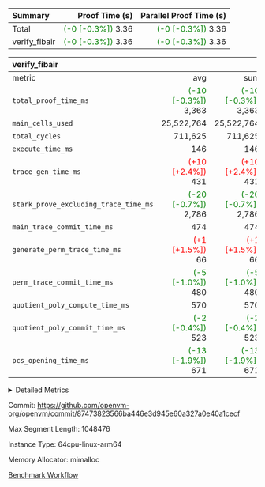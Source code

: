| Summary | Proof Time (s) | Parallel Proof Time (s) |
|:---|---:|---:|
| Total | <span style='color: green'>(-0 [-0.3%])</span> 3.36 | <span style='color: green'>(-0 [-0.3%])</span> 3.36 |
| verify_fibair | <span style='color: green'>(-0 [-0.3%])</span> 3.36 | <span style='color: green'>(-0 [-0.3%])</span> 3.36 |


| verify_fibair |||||
|:---|---:|---:|---:|---:|
|metric|avg|sum|max|min|
| `total_proof_time_ms ` | <span style='color: green'>(-10 [-0.3%])</span> 3,363 | <span style='color: green'>(-10 [-0.3%])</span> 3,363 | <span style='color: green'>(-10 [-0.3%])</span> 3,363 | <span style='color: green'>(-10 [-0.3%])</span> 3,363 |
| `main_cells_used     ` |  25,522,764 |  25,522,764 |  25,522,764 |  25,522,764 |
| `total_cycles        ` |  711,625 |  711,625 |  711,625 |  711,625 |
| `execute_time_ms     ` |  146 |  146 |  146 |  146 |
| `trace_gen_time_ms   ` | <span style='color: red'>(+10 [+2.4%])</span> 431 | <span style='color: red'>(+10 [+2.4%])</span> 431 | <span style='color: red'>(+10 [+2.4%])</span> 431 | <span style='color: red'>(+10 [+2.4%])</span> 431 |
| `stark_prove_excluding_trace_time_ms` | <span style='color: green'>(-20 [-0.7%])</span> 2,786 | <span style='color: green'>(-20 [-0.7%])</span> 2,786 | <span style='color: green'>(-20 [-0.7%])</span> 2,786 | <span style='color: green'>(-20 [-0.7%])</span> 2,786 |
| `main_trace_commit_time_ms` |  474 |  474 |  474 |  474 |
| `generate_perm_trace_time_ms` | <span style='color: red'>(+1 [+1.5%])</span> 66 | <span style='color: red'>(+1 [+1.5%])</span> 66 | <span style='color: red'>(+1 [+1.5%])</span> 66 | <span style='color: red'>(+1 [+1.5%])</span> 66 |
| `perm_trace_commit_time_ms` | <span style='color: green'>(-5 [-1.0%])</span> 480 | <span style='color: green'>(-5 [-1.0%])</span> 480 | <span style='color: green'>(-5 [-1.0%])</span> 480 | <span style='color: green'>(-5 [-1.0%])</span> 480 |
| `quotient_poly_compute_time_ms` |  570 |  570 |  570 |  570 |
| `quotient_poly_commit_time_ms` | <span style='color: green'>(-2 [-0.4%])</span> 523 | <span style='color: green'>(-2 [-0.4%])</span> 523 | <span style='color: green'>(-2 [-0.4%])</span> 523 | <span style='color: green'>(-2 [-0.4%])</span> 523 |
| `pcs_opening_time_ms ` | <span style='color: green'>(-13 [-1.9%])</span> 671 | <span style='color: green'>(-13 [-1.9%])</span> 671 | <span style='color: green'>(-13 [-1.9%])</span> 671 | <span style='color: green'>(-13 [-1.9%])</span> 671 |



<details>
<summary>Detailed Metrics</summary>

|  | verify_program_compile_ms | total_cells | stark_prove_excluding_trace_time_ms | quotient_poly_compute_time_ms | quotient_poly_commit_time_ms | perm_trace_commit_time_ms | pcs_opening_time_ms | main_trace_commit_time_ms |
| --- | --- | --- | --- | --- | --- | --- | --- |
|  | 4 | 65,536 | 68 | 3 | 13 | 0 | 35 | 16 | 

| air_name | rows | quotient_deg | main_cols | interactions | constraints | cells |
| --- | --- | --- | --- | --- | --- | --- |
| AccessAdapterAir<2> |  | 4 |  | 5 | 12 |  | 
| AccessAdapterAir<4> |  | 4 |  | 5 | 12 |  | 
| AccessAdapterAir<8> |  | 4 |  | 5 | 12 |  | 
| FibonacciAir | 32,768 | 1 | 2 |  | 5 | 65,536 | 
| FriReducedOpeningAir |  | 4 |  | 35 | 59 |  | 
| NativePoseidon2Air<BabyBearParameters>, 1> |  | 4 |  | 31 | 302 |  | 
| PhantomAir |  | 4 |  | 3 | 4 |  | 
| ProgramAir |  | 1 |  | 1 | 4 |  | 
| VariableRangeCheckerAir |  | 1 |  | 1 | 4 |  | 
| VmAirWrapper<BranchNativeAdapterAir, BranchEqualCoreAir<1> |  | 2 |  | 11 | 23 |  | 
| VmAirWrapper<JalNativeAdapterAir, JalCoreAir> |  | 4 |  | 7 | 6 |  | 
| VmAirWrapper<NativeAdapterAir<2, 0>, PublicValuesCoreAir> |  | 4 |  | 11 | 22 |  | 
| VmAirWrapper<NativeAdapterAir<2, 1>, FieldArithmeticCoreAir> |  | 4 |  | 15 | 23 |  | 
| VmAirWrapper<NativeLoadStoreAdapterAir<1>, NativeLoadStoreCoreAir<1> |  | 4 |  | 15 | 20 |  | 
| VmAirWrapper<NativeLoadStoreAdapterAir<4>, NativeLoadStoreCoreAir<4> |  | 4 |  | 15 | 20 |  | 
| VmAirWrapper<NativeVectorizedAdapterAir<4>, FieldExtensionCoreAir> |  | 4 |  | 15 | 23 |  | 
| VmConnectorAir |  | 4 |  | 3 | 8 |  | 
| VolatileBoundaryAir |  | 4 |  | 4 | 16 |  | 

| group | trace_gen_time_ms | total_proof_time_ms | total_cycles | total_cells | stark_prove_excluding_trace_time_ms | quotient_poly_compute_time_ms | quotient_poly_commit_time_ms | perm_trace_commit_time_ms | pcs_opening_time_ms | main_trace_commit_time_ms | main_cells_used | generate_perm_trace_time_ms | execute_time_ms |
| --- | --- | --- | --- | --- | --- | --- | --- | --- | --- | --- | --- | --- | --- |
| verify_fibair | 431 | 3,363 | 711,625 | 72,898,584 | 2,786 | 570 | 523 | 480 | 671 | 474 | 25,522,764 | 66 | 146 | 

| group | air_name | rows | prep_cols | perm_cols | main_cols | cells |
| --- | --- | --- | --- | --- | --- | --- |
| verify_fibair | AccessAdapterAir<2> | 131,072 |  | 16 | 11 | 3,538,944 | 
| verify_fibair | AccessAdapterAir<4> | 65,536 |  | 16 | 13 | 1,900,544 | 
| verify_fibair | AccessAdapterAir<8> | 32,768 |  | 16 | 17 | 1,081,344 | 
| verify_fibair | FriReducedOpeningAir | 512 |  | 76 | 64 | 71,680 | 
| verify_fibair | NativePoseidon2Air<BabyBearParameters>, 1> | 8,192 |  | 36 | 348 | 3,145,728 | 
| verify_fibair | PhantomAir | 16,384 |  | 8 | 6 | 229,376 | 
| verify_fibair | ProgramAir | 8,192 |  | 8 | 10 | 147,456 | 
| verify_fibair | VariableRangeCheckerAir | 262,144 | 2 | 8 | 1 | 2,359,296 | 
| verify_fibair | VmAirWrapper<BranchNativeAdapterAir, BranchEqualCoreAir<1> | 262,144 |  | 28 | 23 | 13,369,344 | 
| verify_fibair | VmAirWrapper<JalNativeAdapterAir, JalCoreAir> | 32,768 |  | 12 | 10 | 720,896 | 
| verify_fibair | VmAirWrapper<NativeAdapterAir<2, 1>, FieldArithmeticCoreAir> | 524,288 |  | 20 | 30 | 26,214,400 | 
| verify_fibair | VmAirWrapper<NativeLoadStoreAdapterAir<1>, NativeLoadStoreCoreAir<1> | 262,144 |  | 36 | 25 | 15,990,784 | 
| verify_fibair | VmAirWrapper<NativeLoadStoreAdapterAir<4>, NativeLoadStoreCoreAir<4> | 16,384 |  | 36 | 34 | 1,146,880 | 
| verify_fibair | VmAirWrapper<NativeVectorizedAdapterAir<4>, FieldExtensionCoreAir> | 8,192 |  | 20 | 40 | 491,520 | 
| verify_fibair | VmConnectorAir | 2 | 1 | 8 | 4 | 24 | 
| verify_fibair | VolatileBoundaryAir | 131,072 |  | 8 | 11 | 2,490,368 | 

</details>


Commit: https://github.com/openvm-org/openvm/commit/87473823566ba446e3d945e60a327a0e40a1cecf

Max Segment Length: 1048476

Instance Type: 64cpu-linux-arm64

Memory Allocator: mimalloc

[Benchmark Workflow](https://github.com/openvm-org/openvm/actions/runs/12840963009)
